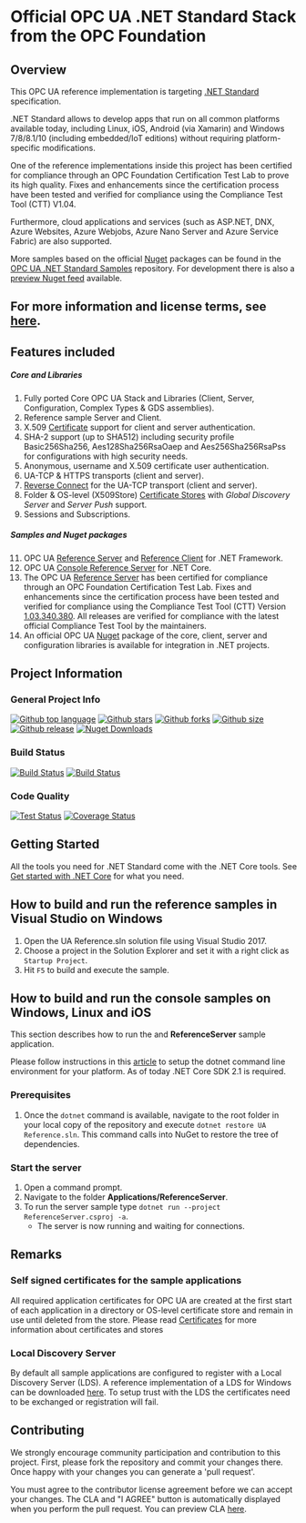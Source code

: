 
# Official OPC UA .NET Standard Stack from the OPC Foundation

## Overview
This OPC UA reference implementation is targeting [.NET Standard](https://docs.microsoft.com/en-us/dotnet/standard/net-standard) specification.

.NET Standard allows to develop apps that run on all common platforms available today, including Linux, iOS, Android (via Xamarin) and Windows 7/8/8.1/10 (including embedded/IoT editions) without requiring platform-specific modifications. 

One of the reference implementations inside this project has been certified for compliance through an OPC Foundation Certification Test Lab to prove its high quality. Fixes and enhancements since the certification process have been tested and verified for compliance using the Compliance Test Tool (CTT) V1.04.

Furthermore, cloud applications and services (such as ASP.NET, DNX, Azure Websites, Azure Webjobs, Azure Nano Server and Azure Service Fabric) are also supported.

More samples based on the official [Nuget](https://www.nuget.org/packages/OPCFoundation.NetStandard.Opc.Ua/) packages can be found in the [OPC UA .NET Standard Samples](https://github.com/OPCFoundation/UA-.NETStandard-Samples) repository. For development there is also a [preview Nuget feed](https://opcfoundation.visualstudio.com/opcua-netstandard/_packaging?_a=feed&feed=opcua-preview%40Local) available.

## For more information and license terms, see [here](http://opcfoundation.github.io/UA-.NETStandard).

## Features included
##### Core and Libraries

1. Fully ported Core OPC UA Stack and Libraries (Client, Server, Configuration, Complex Types & GDS assemblies).
2. Reference sample Server and Client. 
3. X.509 [Certificate](Docs/Certificates.md) support for client and server authentication.
4. SHA-2 support (up to SHA512) including security profile Basic256Sha256, Aes128Sha256RsaOaep and  Aes256Sha256RsaPss for configurations with high security needs.
5. Anonymous, username and X.509 certificate user authentication.
6. UA-TCP & HTTPS transports (client and server).
7. [Reverse Connect](Docs/ReverseConnect.md) for the UA-TCP transport (client and server).
8. Folder & OS-level (X509Store) [Certificate Stores](Docs/Certificates.md) with *Global Discovery Server* and *Server Push* support.
9. Sessions and Subscriptions.

##### Samples and Nuget packages

11. OPC UA [Reference Server](Applications/ReferenceServer) and [Reference Client](Applications/ReferenceClient) for .NET Framework.
12. OPC UA [Console Reference Server](Applications/ConsoleReferenceServer) for .NET Core.
13. The OPC UA [Reference Server](Applications/ReferenceServer/README.md) has been certified for compliance through an OPC Foundation Certification Test Lab. Fixes and enhancements since the certification process have been tested and verified for compliance using the Compliance Test Tool (CTT) Version [1.03.340.380](https://opcfoundation.org/developer-tools/certification-test-tools/opc-ua-compliance-test-tool-uactt/). 
    All releases are verified for compliance with the latest official Compliance Test Tool by the maintainers.
14. An official OPC UA [Nuget](https://www.nuget.org/packages/OPCFoundation.NetStandard.Opc.Ua/) package of the core, client, server and configuration libraries is available for integration in .NET projects.

## Project Information

### General Project Info
[![Github top language](https://img.shields.io/github/languages/top/OPCFoundation/UA-.NETStandard)](https://github.com/OPCFoundation/UA-.NETStandard)
[![Github stars](https://img.shields.io/github/stars/OPCFoundation/UA-.NETStandard?style=flat)](https://github.com/OPCFoundation/UA-.NETStandard)
[![Github forks](https://img.shields.io/github/forks/OPCFoundation/UA-.NETStandard?style=flat)](https://github.com/OPCFoundation/UA-.NETStandard)
[![Github size](https://img.shields.io/github/repo-size/OPCFoundation/UA-.NETStandard?style=flat)](https://github.com/OPCFoundation/UA-.NETStandard)
[![Github release](https://img.shields.io/github/v/release/OPCFoundation/UA-.NETStandard?style=flat)](https://github.com/OPCFoundation/UA-.NETStandard/releases)
[![Nuget Downloads](https://img.shields.io/nuget/dt/OPCFoundation.NetStandard.Opc.Ua)](https://www.nuget.org/packages/OPCFoundation.NetStandard.Opc.Ua/)

### Build Status
[![Build Status](https://opcfoundation.visualstudio.com/opcua-netstandard/_apis/build/status/OPCFoundation.UA-.NETStandard?branchName=master)](https://opcfoundation.visualstudio.com/opcua-netstandard/_build/latest?definitionId=11&branchName=master)
[![Build Status](https://img.shields.io/appveyor/build/opcfoundation-org/ua-netstandardlibrary/master?label=Appveyor)](https://ci.appveyor.com/project/opcfoundation-org/ua-netstandardlibrary)

### Code Quality
[![Test Status](https://img.shields.io/azure-devops/tests/opcfoundation/opcua-netstandard/11?style=plastic)](https://opcfoundation.visualstudio.com/opcua-netstandard/_test/analytics?definitionId=11&contextType=build)
[![Coverage Status](https://img.shields.io/azure-devops/coverage/opcfoundation/opcua-netstandard/11/master?style=plastic)](https://codecov.io/gh/OPCFoundation/UA-.NETStandard/branch/master)

## Getting Started
All the tools you need for .NET Standard come with the .NET Core tools. See [Get started with .NET Core](https://docs.microsoft.com/en-us/dotnet/articles/core/getting-started) for what you need.

## How to build and run the reference samples in Visual Studio on Windows

1. Open the UA Reference.sln solution file using Visual Studio 2017.  
2. Choose a project in the Solution Explorer and set it with a right click as `Startup Project`.
3. Hit `F5` to build and execute the sample.

## How to build and run the console samples on Windows, Linux and iOS
This section describes how to run the and **ReferenceServer** sample application.

Please follow instructions in this [article](https://aka.ms/dotnetcoregs) to setup the dotnet command line environment for your platform. As of today .NET Core SDK 2.1 is required.

### Prerequisites
1. Once the `dotnet` command is available, navigate to the root folder in your local copy of the repository and execute `dotnet restore UA Reference.sln`. This command calls into NuGet to restore the tree of dependencies.

### Start the server 
1. Open a command prompt. 
2. Navigate to the folder **Applications/ReferenceServer**. 
3. To run the server sample type `dotnet run --project ReferenceServer.csproj -a`. 
    - The server is now running and waiting for connections. 

## Remarks

### Self signed certificates for the sample applications

All required application certificates for OPC UA are created at the first start of each application in a directory or OS-level certificate store and remain in use until deleted from the store. Please read [Certificates](Docs/Certificates.md) for more information about certificates and stores

### Local Discovery Server

By default all sample applications are configured to register with a Local Discovery Server (LDS). A reference implementation of a LDS for Windows can be downloaded [here](https://opcfoundation.org/developer-tools/developer-kits-unified-architecture/local-discovery-server-lds). To setup trust with the LDS the certificates need to be exchanged or registration will fail.

## Contributing

We strongly encourage community participation and contribution to this project. First, please fork the repository and commit your changes there. Once happy with your changes you can generate a 'pull request'.

You must agree to the contributor license agreement before we can accept your changes. The CLA and "I AGREE" button is automatically displayed when you perform the pull request. You can preview CLA [here](https://opcfoundation.org/license/cla/ContributorLicenseAgreementv1.0.pdf).
